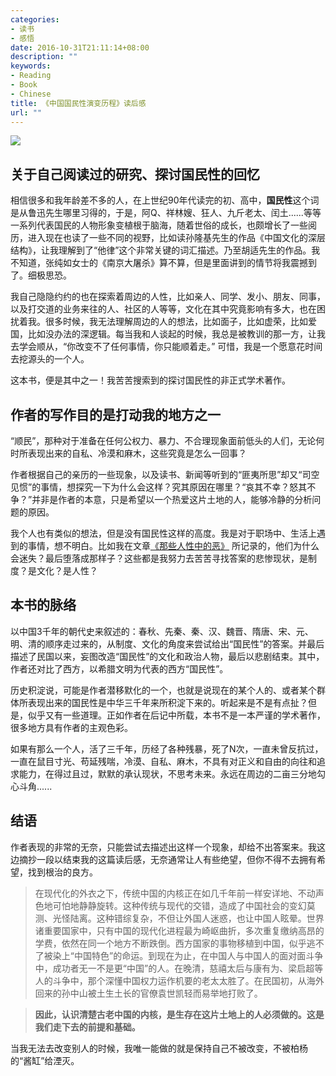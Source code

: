 ```yaml
---
categories:
- 读书
- 感悟
date: 2016-10-31T21:11:14+08:00
description: ""
keywords:
- Reading
- Book
- Chinese
title: 《中国国民性演变历程》读后感
url: ""
---
```


![](https://images-cn.ssl-images-amazon.com/images/I/91hS84JDd2L.jpg)

## 关于自己阅读过的研究、探讨国民性的回忆

相信很多和我年龄差不多的人，在上世纪90年代读完的初、高中，**国民性**这个词是从鲁迅先生哪里习得的，于是，阿Q、祥林嫂、狂人、九斤老太、闰土......等等一系列代表国民的人物形象变植根于脑海，随着世俗的成长，也颇增长了一些阅历，进入现在也读了一些不同的视野，比如读孙隆基先生的作品《中国文化的深层结构》，让我理解到了“他律”这个非常关键的词汇描述。乃至胡适先生的作品。我不知道，张纯如女士的《南京大屠杀》算不算，但是里面讲到的情节将我震撼到了。细极思恐。

我自己隐隐约约的也在探索着周边的人性，比如亲人、同学、发小、朋友、同事，以及打交道的业务来往的人、社区的人等等，文化在其中究竟影响有多大，也在困扰着我。很多时候，我无法理解周边的人的想法，比如面子，比如虚荣，比如爱国，比如没办法的深逻辑。每当我和人谈起的时候，我总是被教训的那一方，让我去学会顺从，“你改变不了任何事情，你只能顺着走。” 可惜，我是一个愿意花时间去挖源头的一个人。

这本书，便是其中之一！我苦苦搜索到的探讨国民性的非正式学术著作。

## 作者的写作目的是打动我的地方之一

“顺民”，那种对于准备在任何公权力、暴力、不合理现象面前低头的人们，无论何时所表现出来的自私、冷漠和麻木，这些究竟是怎么一回事？

作者根据自己的亲历的一些现象，以及读书、新闻等听到的“匪夷所思”却又“司空见惯”的事情，想探究一下为什么会这样？究其原因在哪里？“哀其不幸？怒其不争？”并非是作者的本意，只是希望以一个热爱这片土地的人，能够冷静的分析问题的原因。

我个人也有类似的想法，但是没有国民性这样的高度。我是对于职场中、生活上遇到的事情，想不明白。比如我在文章[《那些人性中的恶》](http://lijiangsheng1.github.io/posts/entrepreneur/the_evil_of_human_nature/) 所记录的，他们为什么会迷失？最后堕落成那样子？这些都是我努力去苦苦寻找答案的悲惨现状，是制度？是文化？是人性？

## 本书的脉络

以中国3千年的朝代史来叙述的：春秋、先秦、秦、汉、魏晋、隋唐、宋、元、明、清的顺序走过来的，从制度、文化的角度来尝试给出“国民性”的答案。并最后描述了民国以来，妄图改造“国民性”的文化和政治人物，最后以悲剧结束。其中，作者还对比了西方，以希腊文明为代表的西方“国民性”。

历史积淀说，可能是作者潜移默化的一个，也就是说现在的某个人的、或者某个群体所表现出来的国民性是中华三千年来所积淀下来的。听起来是不是有点扯？但是，似乎又有一些道理。正如作者在后记中所载，本书不是一本严谨的学术著作，很多地方具有作者的主观色彩。

如果有那么一个人，活了三千年，历经了各种残暴，死了N次，一直未曾反抗过，一直在鼠目寸光、苟延残喘，冷漠、自私、麻木，不具有对正义和自由的向往和追求能力，在得过且过，默默的承认现状，不思考未来。永远在周边的二亩三分地勾心斗角......

## 结语

作者表现的非常的无奈，只能尝试去描述出这样一个现象，却给不出答案来。我这边摘抄一段以结束我的这篇读后感，无奈通常让人有些绝望，但你不得不去拥有希望，找到根治的良方。

> 在现代化的外衣之下，传统中国的内核正在如几千年前一样安详地、不动声色地可怕地静静旋转。这种传统与现代的交错，造成了中国社会的变幻莫测、光怪陆离。这种错综复杂，不但让外国人迷惑，也让中国人眩晕。世界诸重要国家中，只有中国的现代化进程最为崎岖曲折，多次重复缴纳高昂的学费，依然在同一个地方不断跌倒。西方国家的事物移植到中国，似乎逃不了被染上“中国特色”的命运。到现在为止，在中国人与中国人的面对面斗争中，成功者无一不是更“中国”的人。在晚清，慈禧太后与康有为、梁启超等人的斗争中，那个深懂中国权力运作机要的老太太胜了。在民国初，从海外回来的孙中山被土生土长的官僚袁世凯轻而易举地打败了。

>  **因此，认识清楚古老中国的内核，是生存在这片土地上的人必须做的。这是我们走下去的前提和基础。**

当我无法去改变别人的时候，我唯一能做的就是保持自己不被改变，不被柏杨的“酱缸”给湮灭。 